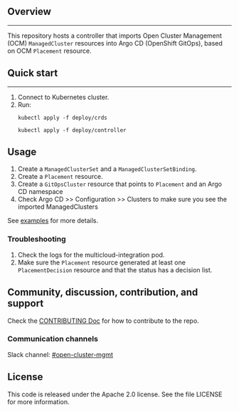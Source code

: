 ## Overview 

------

This repository hosts a controller that imports Open Cluster Management (OCM) `ManagedCluster` resources into Argo CD (OpenShift GitOps), based on OCM `Placement` resource.

## Quick start

------

1. Connect to Kubernetes cluster.
2. Run:
   ```shell
   kubectl apply -f deploy/crds
   
   kubectl apply -f deploy/controller
   ```

## Usage
1. Create a `ManagedClusterSet` and a `ManagedClusterSetBinding`.
2. Create a `Placement` resource.
3. Create a `GitOpsCluster` resource that points to `Placement` and an Argo CD namespace
4. Check Argo CD >> Configuration >> Clusters to make sure you see the imported ManagedClusters

See [examples](/examples/) for more details.

### Troubleshooting
1. Check the logs for the multicloud-integration pod. 
2. Make sure the `Placement` resource generated at least one `PlacementDecision` resource and that the status has a decision list.

## Community, discussion, contribution, and support

Check the [CONTRIBUTING Doc](CONTRIBUTING.md) for how to contribute to the repo.

### Communication channels

Slack channel: [#open-cluster-mgmt](https://kubernetes.slack.com/channels/open-cluster-mgmt)

## License

This code is released under the Apache 2.0 license. See the file LICENSE for more information.
